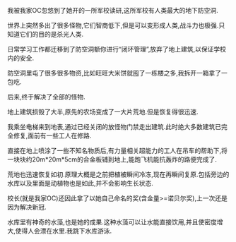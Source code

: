 我被我家OC忽悠到了她开的一所军校读研,这所军校有人类最大的地下防空洞.

世界上突然多出了很多怪物,它们智商低下,但是可以变形成人类,战斗力也极强.只知道它们的目的是杀光人类.

日常学习工作都迁移到了防空洞额你进行“闭环管理”,放弃了地上建筑,以保证学校内的安全.

防空洞里屯了很多很多物资,比如旺旺大米饼就囤了一栋楼之多,我拆开一箱拿了一包吃.

后来,终于解决了全部的怪物.

地上建筑损毁了大半,原先的农场变成了一大片荒地.但是恢复得很迅速.

我乘坐电梯来到地表,通过已经关闭的放怪物门禁走出建筑.此时绝大多数建筑已完全修复,面前有一些工人在修路.

直接在地上喷涂了一些不知名物质后,有力量相关超能力的工人在吊车的帮助下,将一块块约20m\*20m\*5cm的合金板铺到地上,能跑飞机能抗轰炸的路便完成了.

荒地也迅速恢复如初.原理大概是之前把植被瞬间冷冻,现在再瞬间复原.包括旁边的水库以及里面是动植物也是如此,并不会影响生长状态.

校长(就是我家OC)还因此拿了以她自己命名的奖(含金量>=诺贝尔奖),上一次还是因为解决新冠.

水库里有神奇的水藻,也是她的成果.这种水藻可以让水能直接饮用,并且使密度增大,使得人会漂在水里.我跳下水库游泳.
